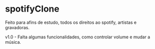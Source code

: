 # spotifyClone

Feito para afins de estudo, todos os direitos ao spotify, artistas e gravadoras.

v1.0 -  Falta algumas funcionalidades, como controlar volume e mudar a música.
